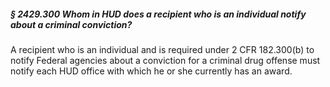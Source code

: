 ##### § 2429.300 Whom in HUD does a recipient who is an individual notify about a criminal conviction? #####

A recipient who is an individual and is required under 2 CFR 182.300(b) to notify Federal agencies about a conviction for a criminal drug offense must notify each HUD office with which he or she currently has an award.